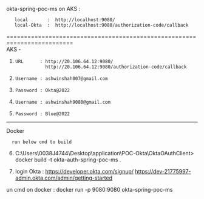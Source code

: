 okta-spring-poc-ms on AKS : 

       local       :  http://localhost:9080/   
       local-Okta  :  http://localhost:9080/authorization-code/callback
=========================================================================       
AKS - 

1)     URL      : http://20.106.64.12:9080/
				  http://20.106.64.12:9080/authorization-code/callback			  
				   
2)     Username : ashwinshah007@gmail.com
3)     Password : Okta@2022

4)     Username : ashwinshah9080@gmail.com
5)     Password : Blue@2022

**************************************************************************
Docker

      run below cmd to build 
6)    C:\Users\0038J4744\Desktop\application\POC-Okta\OktaOAuthClient> docker build -t okta-auth-spring-poc-ms .

7)    login Okta : https://developer.okta.com/signup/
 				   https://dev-21775997-admin.okta.com/admin/getting-started


un cmd on docker   :    docker run -p 9080:9080 okta-spring-poc-ms
